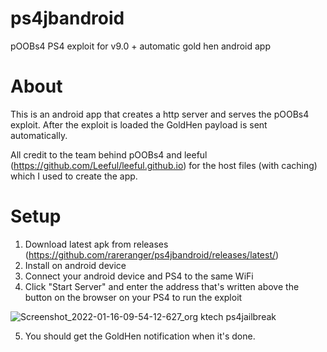 # ps4jbandroid

pOOBs4 PS4 exploit for v9.0 + automatic gold hen android app

# About
This is an android app that creates a http server and serves the pOOBs4 exploit. After the exploit is loaded the GoldHen payload is sent automatically.

All credit to the team behind pOOBs4 and leeful (https://github.com/Leeful/leeful.github.io) for the host files (with caching) which I used to create the app.

# Setup
1. Download latest apk from releases (https://github.com/rareranger/ps4jbandroid/releases/latest/)
2. Install on android device
3. Connect your android device and PS4 to the same WiFi
4. Click "Start Server" and enter the address that's written above the button on the browser on your PS4 to run the exploit

![Screenshot_2022-01-16-09-54-12-627_org ktech ps4jailbreak](https://user-images.githubusercontent.com/75229796/149649067-f58cb895-2863-4ae6-bf9c-c1b355adb9f7.jpg)


5. You should get the GoldHen notification when it's done.
